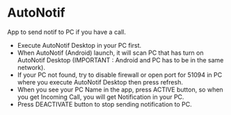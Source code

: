 # AutoNotif
App to send notif to PC if you have a call.

- Execute AutoNotif Desktop in your PC first.
- When AutoNotif (Android) launch, it will scan PC that has turn on AutoNotif Desktop (IMPORTANT : Android and PC has to be in the same network).
- If your PC not found, try to disable firewall or open port for 51094 in PC where you execute AutoNotif Desktop then press refresh.
- When you see your PC Name in the app, press ACTIVE button, so when you get Incoming Call, you will get Notification in your PC.
- Press DEACTIVATE button to stop sending notification to PC.
